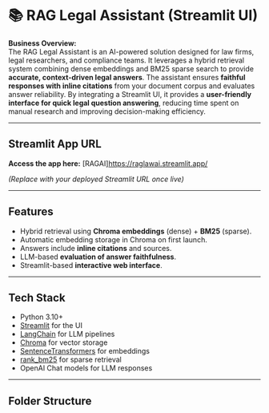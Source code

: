 # 📚 RAG Legal Assistant (Streamlit UI)

**Business Overview:**  
The RAG Legal Assistant is an AI-powered solution designed for law firms, legal researchers, and compliance teams. It leverages a hybrid retrieval system combining dense embeddings and BM25 sparse search to provide **accurate, context-driven legal answers**. The assistant ensures **faithful responses with inline citations** from your document corpus and evaluates answer reliability. By integrating a Streamlit UI, it provides a **user-friendly interface for quick legal question answering**, reducing time spent on manual research and improving decision-making efficiency.

---

## Streamlit App URL


**Access the app here:** [RAGAI]https://raglawai.streamlit.app/

*(Replace with your deployed Streamlit URL once live)*

---

## Features

- Hybrid retrieval using **Chroma embeddings** (dense) + **BM25** (sparse).  
- Automatic embedding storage in Chroma on first launch.  
- Answers include **inline citations** and sources.  
- LLM-based **evaluation of answer faithfulness**.  
- Streamlit-based **interactive web interface**.  

---

## Tech Stack

- Python 3.10+  
- [Streamlit](https://streamlit.io/) for the UI  
- [LangChain](https://www.langchain.com/) for LLM pipelines  
- [Chroma](https://www.trychroma.com/) for vector storage  
- [SentenceTransformers](https://www.sbert.net/) for embeddings  
- [rank_bm25](https://github.com/dorianbrown/rank_bm25) for sparse retrieval  
- OpenAI Chat models for LLM responses  

---

## Folder Structure


